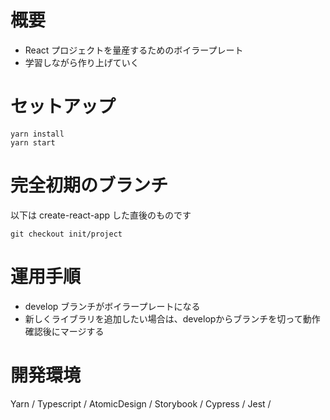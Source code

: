 # 概要

- React プロジェクトを量産するためのボイラープレート  
- 学習しながら作り上げていく

# セットアップ
```
yarn install
yarn start
```

# 完全初期のブランチ

以下は create-react-app した直後のものです
```
git checkout init/project
```

# 運用手順

- develop ブランチがボイラープレートになる
- 新しくライブラリを追加したい場合は、developからブランチを切って動作確認後にマージする


# 開発環境

Yarn / Typescript / AtomicDesign / Storybook / Cypress / Jest / 
